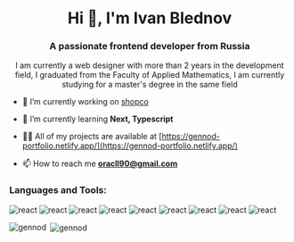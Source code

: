 <h1 align="center">Hi 👋, I'm Ivan Blednov</h1>
<h3 align="center">A passionate frontend developer from Russia</h3>
<p align="center">I am currently a web designer with more than 2 years in the development field, I graduated from the Faculty of Applied Mathematics, I am currently studying for a master's degree in the same field</p>

- 🔭 I’m currently working on [shopco](https://github.com/Gennod/ibb-shopco)

- 🌱 I’m currently learning **Next, Typescript**

- 👨‍💻 All of my projects are available at [https://gennod-portfolio.netlify.app/](https://gennod-portfolio.netlify.app/)

- 📫 How to reach me **oracll90@gmail.com**

<h3 align="left">Languages and Tools:</h3>

![react](https://img.shields.io/badge/-REACT-700CF5?style=for-the-badge&logo=react&logoColor=61DAFB&color=333)
![react](https://img.shields.io/badge/-NEXT-700CF5?style=for-the-badge&logo=nextdotjs&logoColor=000000&color=333)
![react](https://img.shields.io/badge/-REDUX-700CF5?style=for-the-badge&logo=redux&logoColor=764ABC&color=333)
![react](https://img.shields.io/badge/-PRETTIER-700CF5?style=for-the-badge&logo=prettier&logoColor=F7B93E&color=333)
![react](https://img.shields.io/badge/-TYPESCRIPT-700CF5?style=for-the-badge&logo=typescript&logoColor=3178C6&color=333)
![react](https://img.shields.io/badge/-firebase-700CF5?style=for-the-badge&logo=firebase&logoColor=FFCA28&color=333)
![react](https://img.shields.io/badge/-NPM-700CF5?style=for-the-badge&logo=npm&logoColor=CB3837&color=333)
![react](https://img.shields.io/badge/-vite-700CF5?style=for-the-badge&logo=vite&logoColor=646CFF&color=333)
![react](https://img.shields.io/badge/-git-700CF5?style=for-the-badge&logo=git&logoColor=F05032&color=333)

<p><img align="left" src="https://github-readme-stats.vercel.app/api/top-langs?username=gennod&show_icons=true&locale=en&layout=compact" alt="gennod" /></p>

<p>&nbsp;<img align="center" src="https://github-readme-stats.vercel.app/api?username=gennod&show_icons=true&locale=en" alt="gennod" /></p>
